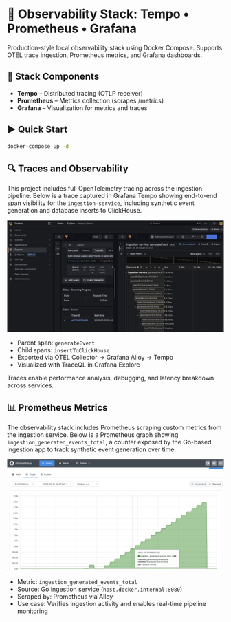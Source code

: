 # 🚀 Observability Stack: Tempo • Prometheus • Grafana

Production-style local observability stack using Docker Compose. Supports OTEL trace ingestion, Prometheus metrics, and Grafana dashboards.

## 🔧 Stack Components

- **Tempo** – Distributed tracing (OTLP receiver)
- **Prometheus** – Metrics collection (scrapes /metrics)
- **Grafana** – Visualization for metrics and traces

## ▶️ Quick Start

```bash
docker-compose up -d
```

## 🔍 Traces and Observability

This project includes full OpenTelemetry tracing across the ingestion pipeline. Below is a trace captured in Grafana Tempo showing end-to-end span visibility for the `ingestion-service`, including synthetic event generation and database inserts to ClickHouse.

![Grafana Tempo trace for ingestion-service](screenshots/tempo.png)

- Parent span: `generateEvent`
- Child spans: `insertToClickHouse`
- Exported via OTEL Collector → Grafana Alloy → Tempo
- Visualized with TraceQL in Grafana Explore

Traces enable performance analysis, debugging, and latency breakdown across services.

## 📊 Prometheus Metrics

The observability stack includes Prometheus scraping custom metrics from the ingestion service. Below is a Prometheus graph showing `ingestion_generated_events_total`, a counter exposed by the Go-based ingestion app to track synthetic event generation over time.

![Prometheus ingestion metrics](screenshots/prom.png)

- Metric: `ingestion_generated_events_total`
- Source: Go ingestion service (`host.docker.internal:8080`)
- Scraped by: Prometheus via Alloy
- Use case: Verifies ingestion activity and enables real-time pipeline monitoring